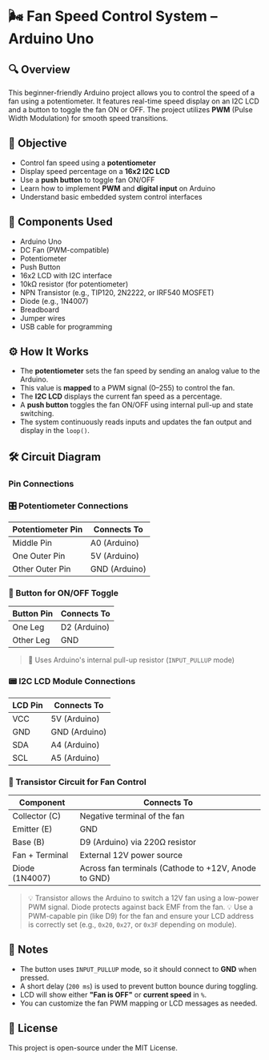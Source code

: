 # 🌬️ Fan Speed Control System – Arduino Uno

## 🔍 Overview  
This beginner-friendly Arduino project allows you to control the speed of a fan using a potentiometer. It features real-time speed display on an I2C LCD and a button to toggle the fan ON or OFF. The project utilizes **PWM** (Pulse Width Modulation) for smooth speed transitions.

## 🎯 Objective  
- Control fan speed using a **potentiometer**  
- Display speed percentage on a **16x2 I2C LCD**  
- Use a **push button** to toggle fan ON/OFF  
- Learn how to implement **PWM** and **digital input** on Arduino  
- Understand basic embedded system control interfaces

## 🧰 Components Used  
- Arduino Uno  
- DC Fan (PWM-compatible)  
- Potentiometer  
- Push Button  
- 16x2 LCD with I2C interface  
- 10kΩ resistor (for potentiometer)
- NPN Transistor (e.g., TIP120, 2N2222, or IRF540 MOSFET)
- Diode (e.g., 1N4007)  
- Breadboard  
- Jumper wires  
- USB cable for programming

## ⚙️ How It Works  
- The **potentiometer** sets the fan speed by sending an analog value to the Arduino.  
- This value is **mapped** to a PWM signal (0–255) to control the fan.  
- The **I2C LCD** displays the current fan speed as a percentage.  
- A **push button** toggles the fan ON/OFF using internal pull-up and state switching.  
- The system continuously reads inputs and updates the fan output and display in the `loop()`.

## 🛠️ Circuit Diagram  
### Pin Connections  

### 🎛️ Potentiometer Connections  

| Potentiometer Pin | Connects To     |
|-------------------|-----------------|
| Middle Pin        | A0 (Arduino)    |
| One Outer Pin     | 5V (Arduino)    |
| Other Outer Pin   | GND (Arduino)   |

### 🔘 Button for ON/OFF Toggle  

| Button Pin | Connects To         |
|------------|---------------------|
| One Leg    | D2 (Arduino)        |
| Other Leg  | GND                 |

> 📝 Uses Arduino's internal pull-up resistor (`INPUT_PULLUP` mode)

### 📟 I2C LCD Module Connections  

| LCD Pin | Connects To     |
|---------|-----------------|
| VCC     | 5V (Arduino)    |
| GND     | GND (Arduino)   |
| SDA     | A4 (Arduino)    |
| SCL     | A5 (Arduino)    |

### 🔁 Transistor Circuit for Fan Control  

| Component        | Connects To                            |
|------------------|----------------------------------------|
| Collector (C)    | Negative terminal of the fan           |
| Emitter (E)      | GND                                    |
| Base (B)         | D9 (Arduino) via 220Ω resistor         |
| Fan + Terminal   | External 12V power source              |
| Diode (1N4007)   | Across fan terminals (Cathode to +12V, Anode to GND) |

> 💡 Transistor allows the Arduino to switch a 12V fan using a low-power PWM signal. Diode protects against back EMF from the fan.
> 💡 Use a PWM-capable pin (like D9) for the fan and ensure your LCD address is correctly set (e.g., `0x20`, `0x27`, or `0x3F` depending on module).

## 📓 Notes  
- The button uses `INPUT_PULLUP` mode, so it should connect to **GND** when pressed.  
- A short delay (`200 ms`) is used to prevent button bounce during toggling.  
- LCD will show either **"Fan is OFF"** or **current speed** in `%`.  
- You can customize the fan PWM mapping or LCD messages as needed.

## 📜 License  
This project is open-source under the MIT License.
